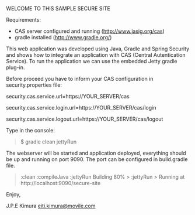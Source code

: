 WELCOME TO THIS SAMPLE SECURE SITE

Requirements:
  - CAS server configured and running (http://www.jasig.org/cas)
  - gradle installed (http://www.gradle.org/)

This web application was developed using Java, Gradle and Spring Security and shows how to integrate an application with CAS (Central Autentication Service). 
To run the application we can use the embedded Jetty gradle plug-in.

Before proceed you have to inform your CAS configuration in security.properties file:

security.cas.service.url=https://YOUR_SERVER/cas

security.cas.service.login.url=https://YOUR_SERVER/cas/login

security.cas.service.logout.url=https://YOUR_SERVER/cas/logout

Type in the console:

>$ gradle clean jettyRun

The webserver will be started and application deployed, everything should be up and running on port 9090. The port can be configured in build.gradle file.

 >:clean
 >:compileJava 
 >:jettyRun 
 > Building 80% > :jettyRun > Running at http://localhost:9090/secure-site

Enjoy,

J.P.E Kimura
eiti.kimura@movile.com
